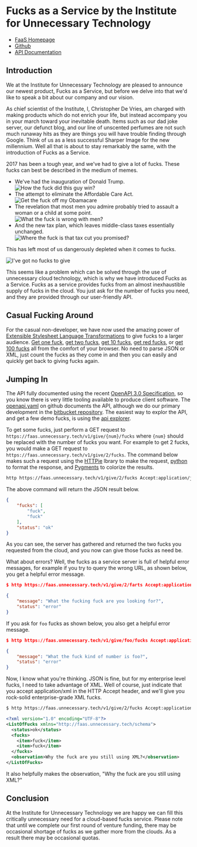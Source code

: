# Fucks as a Service by the Institute for Unnecessary Technology

- [FaaS Homepage](https://faas.unnecessary.tech/)
- [Github](https://github.com/devries/faas)
- [API Documentation](https://faas.unnecessary.tech/api/)

## Introduction

We at the Institute for Unnecessary Technology are pleased to announce our
newest product, Fucks as a Service, but before we delve into that we'd like to
speak a bit about our company and our vision. 

As chief scientist of the Institute, I, Christopher De Vries, am charged with
making products which do not enrich your life, but instead accompany you in
your march toward your inevitable death. Items such as our dad joke server,
our defunct blog, and our line of unscented perfumes are not such much runaway
hits as they are things you will have trouble finding through Google. Think of
us as a less successful Sharper Image for the new millennium. Well all that is
about to stay remarkably the same, with the introduction of Fucks as a
Service.

2017 has been a tough year, and we've had to give a lot of fucks. These fucks
can best be described in the medium of memes.

* We've had the inauguration of Donald Trump.<br/> ![How the fuck did this guy win?](static/piccard_win.jpg)
* The attempt to eliminate the Affordable Care Act.<br/>
  ![Get the fuck off my Obamacare](static/rent_obamacare.jpg)
* The revelation that most men you admire probably tried to assault a woman or
  a child at some point.<br/> 
  ![What the fuck is wrong with men?](static/herbert_men.jpg)
* And the new tax plan, which leaves middle-class taxes essentially
  unchanged.<br/>
  ![Where the fuck is that tax cut you promised?](static/trump_tax.jpg)

This has left most of us dangerously depleted when it comes to fucks.

![I've got no fucks to give](static/dog_fucks.jpg)

This seems like a problem which can be solved through the use of unnecessary
cloud technology, which is why we have introduced Fucks as a Service. Fucks as
a service provides fucks from an almost inexhaustible supply of fucks in the
cloud. You just ask for the number of fucks you need, and they are provided
through our user-friendly API. 

## Casual Fucking Around

For the casual non-developer, we have now used the amazing power of
[Extensible Stylesheet Language
Transformations](https://en.wikipedia.org/wiki/XSLT) to give fucks to a larger
audience. [Get one fuck](https://faas.unnecessary.tech/v1/give/1/fucks), [get
two fucks](https://faas.unnecessary.tech/v1/give/2/fucks), [get 10
fucks](https://faas.unnecessary.tech/v1/give/10/fucks), [get red
fucks](https://faas.unnecessary.tech/v1/give/red/fucks), or [get 100
fucks](https://faas.unnecessary.tech/v1/give/100/fucks) all from the comfort of
your browser. No need to parse JSON or XML, just count the fucks as they come
in and then you can easily and quickly get back to giving fucks again.

## Jumping In

The API fully documented using the recent [OpenAPI 3.0
Specification](https://github.com/OAI/OpenAPI-Specification/blob/master/versions/3.0.0.md),
so you know there is very little tooling available to produce client software.
The [openapi.yaml](https://github.com/devries/faas/blob/master/openapi.yaml)
on github documents the API, although we do our primary development in the
[bitbucket repository](https://bitbucket.org/devries/faas). The easiest way to
explor the API, and get a few demo fucks, is using the
[api explorer](https://faas.unnecessary.tech/api/).

To get some fucks, just perform a GET request to
`https://faas.unnecessary.tech/v1/give/{num}/fucks` where `{num}` should be
replaced with the number of fucks you want. For example to get 2 fucks, you
would make a GET request to `https://faas.unnecessary.tech/v1/give/2/fucks`.
The command below makes such a request using the [HTTPie](https://httpie.org/)
lbrary to make the request, [python](https://www.python.org/) to format the
response, and [Pygments](http://pygments.org/) to colorize the results.

```bash
http https://faas.unnecessary.tech/v1/give/2/fucks Accept:application/json | python -m json.tool | pygmentize -l json
```

The above command will return the JSON result below.

```json
{
    "fucks": [
        "fuck",
        "fuck"
    ],
    "status": "ok"
}
```

As you can see, the server has gathered and returned the two fucks you
requested from the cloud, and you now can give those fucks as need be. 

What about errors? Well, the fucks as a service server is full of helpful
error messages, for example if you try to query the wrong URL, as shown below,
you get a helpful error message.

```json
$ http https://faas.unnecessary.tech/v1/give/2/farts Accept:application/json | python -m json.tool | pygmentize -l json

{
    "message": "What the fucking fuck are you looking for?",
    "status": "error"
}
```

If you ask for `foo` fucks as shown below, you also get a helpful error
message.

```json
$ http https://faas.unnecessary.tech/v1/give/foo/fucks Accept:application/json | python -m json.tool | pygmentize -l json

{
    "message": "What the fuck kind of number is foo?",
    "status": "error"
}
```

Now, I know what you're thinking. JSON is fine, but for my enterprise level
fucks, I need to take advantage of XML. Well of course, just indicate that you
accept application/xml in the HTTP Accept header, and we'll give you
rock-solid enterprise-grade XML fucks.

```xml
$ http https://faas.unnecessary.tech/v1/give/2/fucks Accept:application/xml | xmllint --format - | pygmentize -l xml

<?xml version="1.0" encoding="UTF-8"?>
<ListOfFucks xmlns="http://faas.unnecessary.tech/schema">
  <status>ok</status>
  <fucks>
    <item>fuck</item>
    <item>fuck</item>
  </fucks>
  <observation>Why the fuck are you still using XML?</observation>
</ListOfFucks>
```

It also helpfully makes the observation, "Why the fuck are you still using
XML?"

## Conclusion

At the Institute for Unnecessary Technology we are happy we can fill this
critically unnecessary need for a cloud-based fucks service. Please note that
until we complete our first round of venture funding, there may be occasional
shortage of fucks as we gather more from the clouds. As a result there may be
occasional quotas.
